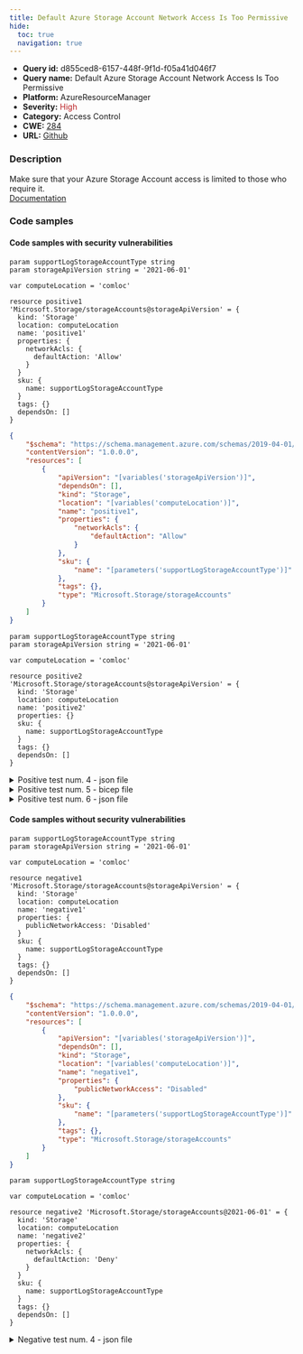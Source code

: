 ```yaml
---
title: Default Azure Storage Account Network Access Is Too Permissive
hide:
  toc: true
  navigation: true
---
```


<style>
  .highlight .hll {
    background-color: #ff171742;
  }
  .md-content {
    max-width: 1100px;
    margin: 0 auto;
  }
</style>

-   **Query id:** d855ced8-6157-448f-9f1d-f05a41d046f7
-   **Query name:** Default Azure Storage Account Network Access Is Too Permissive
-   **Platform:** AzureResourceManager
-   **Severity:** <span style="color:#bb2124">High</span>
-   **Category:** Access Control
-   **CWE:** <a href="https://cwe.mitre.org/data/definitions/284.html" onclick="newWindowOpenerSafe(event, 'https://cwe.mitre.org/data/definitions/284.html')">284</a>
-   **URL:** [Github](https://github.com/Checkmarx/kics/tree/master/assets/queries/azureResourceManager/default_azure_storage_account_network_access_is_too_permissive)

### Description
Make sure that your Azure Storage Account access is limited to those who require it.<br>
[Documentation](https://learn.microsoft.com/en-us/azure/templates/microsoft.storage/storageaccounts)

### Code samples
#### Code samples with security vulnerabilities
```bicep title="Positive test num. 1 - bicep file" hl_lines="12"
param supportLogStorageAccountType string
param storageApiVersion string = '2021-06-01'

var computeLocation = 'comloc'

resource positive1 'Microsoft.Storage/storageAccounts@storageApiVersion' = {
  kind: 'Storage'
  location: computeLocation
  name: 'positive1'
  properties: {
    networkAcls: {
      defaultAction: 'Allow'
    }
  }
  sku: {
    name: supportLogStorageAccountType
  }
  tags: {}
  dependsOn: []
}

```
```json title="Positive test num. 2 - json file" hl_lines="13"
{
    "$schema": "https://schema.management.azure.com/schemas/2019-04-01/deploymentTemplate.json#",
    "contentVersion": "1.0.0.0",
    "resources": [
        {
            "apiVersion": "[variables('storageApiVersion')]",
            "dependsOn": [],
            "kind": "Storage",
            "location": "[variables('computeLocation')]",
            "name": "positive1",
            "properties": {
                "networkAcls": {
                    "defaultAction": "Allow"
                }
            },
            "sku": {
                "name": "[parameters('supportLogStorageAccountType')]"
            },
            "tags": {},
            "type": "Microsoft.Storage/storageAccounts"
        }
    ]
}
```
```bicep title="Positive test num. 3 - bicep file" hl_lines="10"
param supportLogStorageAccountType string
param storageApiVersion string = '2021-06-01'

var computeLocation = 'comloc'

resource positive2 'Microsoft.Storage/storageAccounts@storageApiVersion' = {
  kind: 'Storage'
  location: computeLocation
  name: 'positive2'
  properties: {}
  sku: {
    name: supportLogStorageAccountType
  }
  tags: {}
  dependsOn: []
}

```
<details><summary>Positive test num. 4 - json file</summary>

```json hl_lines="11"
{
    "$schema": "https://schema.management.azure.com/schemas/2019-04-01/deploymentTemplate.json#",
    "contentVersion": "1.0.0.0",
    "resources": [
        {
            "apiVersion": "[variables('storageApiVersion')]",
            "dependsOn": [],
            "kind": "Storage",
            "location": "[variables('computeLocation')]",
            "name": "positive2",
            "properties": {},
            "sku": {
                "name": "[parameters('supportLogStorageAccountType')]"
            },
            "tags": {},
            "type": "Microsoft.Storage/storageAccounts"
        }
    ]
}
```
</details>
<details><summary>Positive test num. 5 - bicep file</summary>

```bicep hl_lines="11"
param supportLogStorageAccountType string
param storageApiVersion string = '2021-06-01'

var computeLocation = 'comloc'

resource positive3 'Microsoft.Storage/storageAccounts@storageApiVersion' = {
  kind: 'Storage'
  location: computeLocation
  name: 'positive3'
  properties: {
    publicNetworkAccess: 'Enabled'
  }
  sku: {
    name: supportLogStorageAccountType
  }
  tags: {}
  dependsOn: []
}

```
</details>
<details><summary>Positive test num. 6 - json file</summary>

```json hl_lines="12"
{
    "$schema": "https://schema.management.azure.com/schemas/2019-04-01/deploymentTemplate.json#",
    "contentVersion": "1.0.0.0",
    "resources": [
        {
            "apiVersion": "[variables('storageApiVersion')]",
            "dependsOn": [],
            "kind": "Storage",
            "location": "[variables('computeLocation')]",
            "name": "positive3",
            "properties": {
                "publicNetworkAccess": "Enabled"
            },
            "sku": {
                "name": "[parameters('supportLogStorageAccountType')]"
            },
            "tags": {},
            "type": "Microsoft.Storage/storageAccounts"
        }
    ]
}
```
</details>


#### Code samples without security vulnerabilities
```bicep title="Negative test num. 1 - bicep file"
param supportLogStorageAccountType string
param storageApiVersion string = '2021-06-01'

var computeLocation = 'comloc'

resource negative1 'Microsoft.Storage/storageAccounts@storageApiVersion' = {
  kind: 'Storage'
  location: computeLocation
  name: 'negative1'
  properties: {
    publicNetworkAccess: 'Disabled'
  }
  sku: {
    name: supportLogStorageAccountType
  }
  tags: {}
  dependsOn: []
}

```
```json title="Negative test num. 2 - json file"
{
    "$schema": "https://schema.management.azure.com/schemas/2019-04-01/deploymentTemplate.json#",
    "contentVersion": "1.0.0.0",
    "resources": [
        {
            "apiVersion": "[variables('storageApiVersion')]",
            "dependsOn": [],
            "kind": "Storage",
            "location": "[variables('computeLocation')]",
            "name": "negative1",
            "properties": {
                "publicNetworkAccess": "Disabled"
            },
            "sku": {
                "name": "[parameters('supportLogStorageAccountType')]"
            },
            "tags": {},
            "type": "Microsoft.Storage/storageAccounts"
        }
    ]
}
```
```bicep title="Negative test num. 3 - bicep file"
param supportLogStorageAccountType string

var computeLocation = 'comloc'

resource negative2 'Microsoft.Storage/storageAccounts@2021-06-01' = {
  kind: 'Storage'
  location: computeLocation
  name: 'negative2'
  properties: {
    networkAcls: {
      defaultAction: 'Deny'
    }
  }
  sku: {
    name: supportLogStorageAccountType
  }
  tags: {}
  dependsOn: []
}

```
<details><summary>Negative test num. 4 - json file</summary>

```json
{
    "$schema": "https://schema.management.azure.com/schemas/2019-04-01/deploymentTemplate.json#",
    "contentVersion": "1.0.0.0",
    "resources": [
        {
            "apiVersion": "[variables('storageApiVersion')]",
            "dependsOn": [],
            "kind": "Storage",
            "location": "[variables('computeLocation')]",
            "name": "negative2",
            "properties": {
                "networkAcls": {
                    "defaultAction": "Deny"
                }
            },
            "sku": {
                "name": "[parameters('supportLogStorageAccountType')]"
            },
            "tags": {},
            "type": "Microsoft.Storage/storageAccounts"
        }
    ]
}
```
</details>
